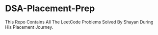 # DSA-Placement-Prep
This Repo Contains All The LeetCode Problems Solved By Shayan During His Placement Journey.
